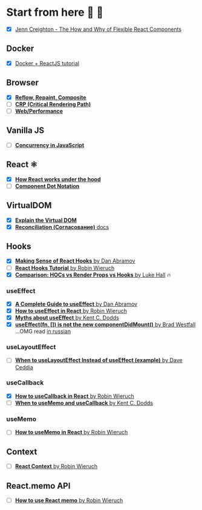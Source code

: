 # Start from here 🦊 🐾 

- [x] [Jenn Creighton - The How and Why of Flexible React Components](https://youtu.be/vot0nJJ2Qdo)

## Docker

- [x] [Docker + ReactJS tutorial](https://youtu.be/3xDAU5cvi5E)

## Browser

- [x] [**Reflow, Repaint, Composite**](https://rashidovr.medium.com/reflow-repaint-composite-%D1%87%D1%82%D0%BE-%D1%8D%D1%82%D0%BE-%D0%B8-%D0%BA%D0%B0%D0%BA-%D1%8D%D1%82%D0%BE-%D1%80%D0%B0%D0%B1%D0%BE%D1%82%D0%B0%D0%B5%D1%82-a777c5760295)
- [ ] [**CRP (Critical Rendering Path)**](https://developer.mozilla.org/ru/docs/Web/Performance/Critical_rendering_path)
- [ ] [**Web/Performance**](https://developer.mozilla.org/ru/docs/Web/Performance)

## Vanilla JS 

- [ ] [**Concurrency in JavaScript**](https://medium.com/@onejohi/concurrency-in-javascript-f5bb387708d8)

## React ⚛

- [x] [**How React works under the hood**](https://www.freecodecamp.org/news/react-under-the-hood/)
- [ ] [**Component Dot Notation**](https://skovy.dev/using-component-dot-notation-with-typescript-to-create-a-set-of-components/)

## VirtualDOM

- [x] [**Explain the Virtual DOM**](./virtualDOM/virtualDOM.md)
- [x] [**Reconciliation (Согласование)** docs](https://ru.reactjs.org/docs/reconciliation.html)

## Hooks

- [x] [**Making Sense of React Hooks** by Dan Abramov](https://medium.com/@dan_abramov/making-sense-of-react-hooks-fdbde8803889)
- [ ] [**React Hooks Tutorial** by Robin Wieruch](https://www.robinwieruch.de/react-hooks)
- [x] [**Comparison: HOCs vs Render Props vs Hooks** by Luke Hall](https://medium.com/simply/comparison-hocs-vs-render-props-vs-hooks-55f9ffcd5dc6) 🔥

### useEffect

- [x] [**A Complete Guide to useEffect** by Dan Abramov](https://overreacted.io/a-complete-guide-to-useeffect/)
- [x] [**How to useEffect in React** by Robin Wieruch](https://www.robinwieruch.de/react-useeffect-hook)
- [x] [**Myths about useEffect** by Kent C. Dodds](https://epicreact.dev/myths-about-useeffect/)
- [x] [**useEffect(fn, []) is not the new componentDidMount()** by Brad Westfall](https://reacttraining.com/blog/useEffect-is-not-the-new-componentDidMount/) ...OMG read [in russian](https://stasonmars.ru/javascript/useeffect-eto-ne-novyi-componentdidmount/)

### useLayoutEffect

- [ ] [**When to useLayoutEffect Instead of useEffect (example)** by Dave Ceddia](https://daveceddia.com/useeffect-vs-uselayouteffect/)

### useCallback

- [x] [**How to useCallback in React** by Robin Wieruch](https://www.robinwieruch.de/react-usecallback-hook)
- [ ] [**When to useMemo and useCallback** by Kent C. Dodds](https://kentcdodds.com/blog/usememo-and-usecallback)

### useMemo

- [ ] [**How to useMemo in React** by Robin Wieruch](https://www.robinwieruch.de/react-usememo-hook)

## Context

- [ ] [**React Context** by Robin Wieruch](https://www.robinwieruch.de/react-context)

## React.memo API

- [ ] [**How to use React memo** by Robin Wieruch](https://www.robinwieruch.de/react-memo)

